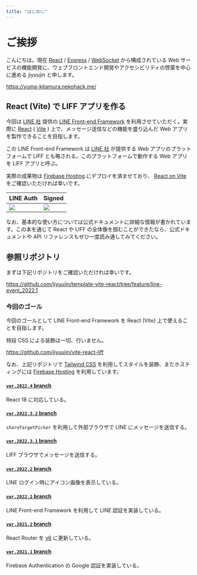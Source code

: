 ```yaml
---
title: "はじめに"
---
```


# ご挨拶

こんにちは。現在 [React](https://ja.reactjs.org/) / [Express](https://github.com/expressjs/express) / [WebSocket](https://github.com/websockets/ws) から構成されている Web サービスの機能開発に、ウェブフロントエンド開発やアクセシビリティの啓蒙を中心に進める jiyuujin と申します。

https://yuma-kitamura.nekohack.me/

<!-- 今回作るアプリについて説明をする -->

<!-- ゴールの画像とやることをまとめる -->
<!-- https://reactjs.nekohack.me/handson/liff_vite.html#vite-%E3%81%A6%E3%82%99-liff-%E3%82%A2%E3%83%95%E3%82%9A%E3%83%AA -->

## React (Vite) で LIFF アプリを作る

今回は [LINE 社](https://linecorp.com/) 提供の [LINE Front-end Framework](https://developers.line.biz/ja/docs/liff/overview/) を利用させていただく。実際に [React](https://ja.reactjs.org/) ( [Vite](https://ja.vitejs.dev/) ) 上で、メッセージ送信などの機能を盛り込んだ Web アプリを製作できることを目指します。

この LINE Front-end Framework は [LINE 社](https://linecorp.com/) が提供する Web アプリのプラットフォームで LIFF とも略される。このプラットフォームで動作する Web アプリを LIFF アプリと呼ぶ。

実際の成果物は [Firebase Hosting](https://firebase.google.com/docs/hosting) にデプロイを済ませており、 [React on Vite](https://vite-react-liff.web.app/) をご確認いただければ幸いです。

|LINE Auth|Signed|
|:---|:---|
|![](https://i.imgur.com/1SD6yfH.jpg)|![](https://i.imgur.com/pqQPnYp.jpg)|

なお、基本的な使い方については公式ドキュメントに詳細な情報が書かれています。この本を通じて React や LIFF の全体像を掴むことができたなら、公式ドキュメントや API リファレンスもぜひ一度読み通してみてください。

<!-- 完成した git のURL を貼っておく -->

## 参照リポジトリ

まずは下記リポジトリをご確認いただければ幸いです。

https://github.com/jiyuujin/template-vite-react/tree/feature/line-event_2022.1

### 今回のゴール

今回のゴールとして LINE Front-end Framework を React (Vite) 上で使えることを目指します。

特段 CSS による装飾は一切、行いません。

https://github.com/jiyuujin/vite-react-liff

なお、上記リポジトリで [Tailwind CSS](https://tailwindcss.com/) を利用してスタイルを装飾、またホスティングには [Firebase Hosting](https://firebase.google.com/docs/hosting) を利用しています。

#### [`ver.2022.4` branch](https://github.com/jiyuujin/vite-react-liff/tree/ver.2022.4)

React 18 に対応している。

#### [`ver.2022.3.2` branch](https://github.com/jiyuujin/vite-react-liff/tree/ver.2022.3.2)

`shareTargetPicker` を利用して外部ブラウザで LINE にメッセージを送信する。

#### [`ver.2022.3.1` branch](https://github.com/jiyuujin/vite-react-liff/tree/ver.2022.3.1)

LIFF ブラウザでメッセージを送信する。

#### [`ver.2022.2` branch](https://github.com/jiyuujin/vite-react-liff/tree/ver.2022.2)

LINE ログイン時にアイコン画像を表示している。

#### [`ver.2022.1` branch](https://github.com/jiyuujin/vite-react-liff/tree/ver.2022.1)

LINE Front-end Framework を利用して LINE 認証を実装している。

#### [`ver.2021.2` branch](https://github.com/jiyuujin/vite-react-liff/tree/ver.2021.2)

React Router を [v6](https://remix.run/blog/react-router-v6) に更新している。

#### [`ver.2021.1` branch](https://github.com/jiyuujin/vite-react-liff/tree/ver.2021.1)

Firebase Authentication の Google 認証を実装している。
